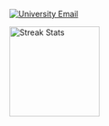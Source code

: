 [![University Email](https://img.shields.io/badge/-balake@rpi.edu-c14438?style=flat&logo=Gmail&logoColor=white)](mailto:balake@rpi.edu)

<!--Currently working on [SearchRPI](https://github.com/SearchRPI). -->

<!-- <img height=160 align="center" src="https://github-readme-stats.vercel.app/api?username=etbala&show_icons=true&theme=radical&hide_rank=true&rank_icon=percentile" /> -->
<img height=160 align="center" src="https://github-readme-streak-stats.herokuapp.com/?user=etbala&theme=radical" alt="Streak Stats" />
  
<!--  <img height=160 align="center" src="https://github-readme-stats.vercel.app/api/top-langs?username=etbala&layout=compact&theme=radical&card_width=300" alt="Most Used Languages"/> -->
